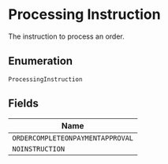 
# Processing Instruction

The instruction to process an order.

## Enumeration

`ProcessingInstruction`

## Fields

| Name |
|  --- |
| `ORDERCOMPLETEONPAYMENTAPPROVAL` |
| `NOINSTRUCTION` |

